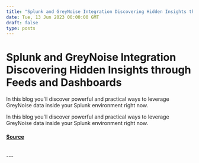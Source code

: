 ```yaml
---
title: "Splunk and GreyNoise Integration Discovering Hidden Insights through Feeds and Dashboards"
date: Tue, 13 Jun 2023 00:00:00 GMT
draft: false
type: posts
---
```

# Splunk and GreyNoise Integration Discovering Hidden Insights through Feeds and Dashboards





In this blog you'll discover powerful and practical ways to leverage GreyNoise data inside your Splunk environment right now.

In this blog you'll discover powerful and practical ways to leverage GreyNoise data inside your Splunk environment right now.

#### [Source](https://www.greynoise.io/blog/splunk-and-greynoise-integration-discovering-hidden-insights-through-feeds-and-dashboards)

<br/>
---
